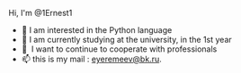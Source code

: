 Hi, I'm @1Ernest1
- 👀 I am interested in the Python language
- 🌱 I am currently studying at the university, in the 1st year
- 💞 ️ I want to continue to cooperate with professionals
- 📫 this is my mail : eyeremeev@bk.ru.

<!---
1Ernest1/1Ernest1 is a ✨ special ✨ repository because its `README.md` (this file) appears on your GitHub profile.
You can click the Preview link to take a look at your changes.
--->
